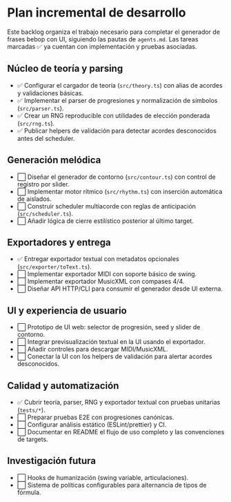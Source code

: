 # Plan incremental de desarrollo

Este backlog organiza el trabajo necesario para completar el generador de frases bebop con UI, siguiendo las pautas de `agents.md`. Las tareas marcadas ✅ ya cuentan con implementación y pruebas asociadas.

## Núcleo de teoría y parsing
- ✅ Configurar el cargador de teoría (`src/theory.ts`) con alias de acordes y validaciones básicas.
- ✅ Implementar el parser de progresiones y normalización de símbolos (`src/parser.ts`).
- ✅ Crear un RNG reproducible con utilidades de elección ponderada (`src/rng.ts`).
- ✅ Publicar helpers de validación para detectar acordes desconocidos antes del scheduler.

## Generación melódica
- ⬜️ Diseñar el generador de contorno (`src/contour.ts`) con control de registro por slider.
- ⬜️ Implementar motor rítmico (`src/rhythm.ts`) con inserción automática de aislados.
- ⬜️ Construir scheduler multiacorde con reglas de anticipación (`src/scheduler.ts`).
- ⬜️ Añadir lógica de cierre estilístico posterior al último target.

## Exportadores y entrega
- ✅ Entregar exportador textual con metadatos opcionales (`src/exporter/toText.ts`).
- ⬜️ Implementar exportador MIDI con soporte básico de swing.
- ⬜️ Implementar exportador MusicXML con compases 4/4.
- ⬜️ Diseñar API HTTP/CLI para consumir el generador desde UI externa.

## UI y experiencia de usuario
- ⬜️ Prototipo de UI web: selector de progresión, seed y slider de contorno.
- ⬜️ Integrar previsualización textual en la UI usando el exportador.
- ⬜️ Añadir controles para descargar MIDI/MusicXML.
- ⬜️ Conectar la UI con los helpers de validación para alertar acordes desconocidos.

## Calidad y automatización
- ✅ Cubrir teoría, parser, RNG y exportador textual con pruebas unitarias (`tests/*`).
- ⬜️ Preparar pruebas E2E con progresiones canónicas.
- ⬜️ Configurar análisis estático (ESLint/prettier) y CI.
- ⬜️ Documentar en README el flujo de uso completo y las convenciones de targets.

## Investigación futura
- ⬜️ Hooks de humanización (swing variable, articulaciones).
- ⬜️ Sistema de políticas configurables para alternancia de tipos de fórmula.
